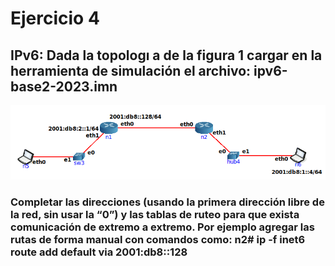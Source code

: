 # Ejercicio 4

## IPv6: Dada la topologı a de la figura 1 cargar en la herramienta de simulación el archivo: ipv6-base2-2023.imn

![Diagrama ejercicio 4](/Recursos-practica3/ipv6-base2-2023.png)

### Completar las direcciones (usando la primera dirección libre de la red, sin usar la “0”) y las tablas de ruteo para que exista comunicación de extremo a extremo. Por ejemplo agregar las rutas de forma manual con comandos como: n2# ip -f inet6 route add default via 2001:db8::128
